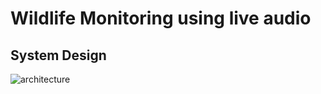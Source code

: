 # Wildlife Monitoring using live audio

## System Design
![architecture](https://github.com/Ankit-AP-Paul/wildlife-monitoring-software/assets/83993904/5dcfa878-dfe4-4675-8159-9f7348393301)
